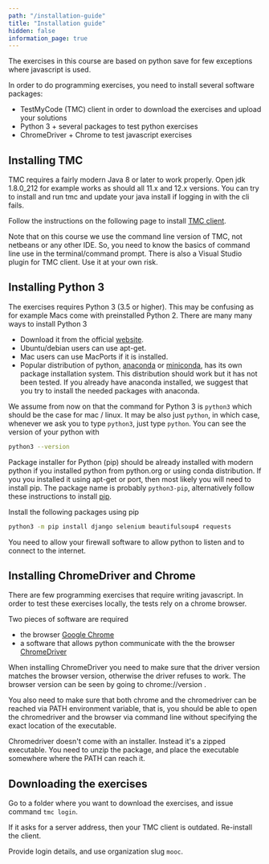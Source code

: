 ```yaml
---
path: "/installation-guide"
title: "Installation guide"
hidden: false
information_page: true
---
```


The exercises in this course are based on python save for few exceptions where javascript is used.

In order to do programming exercises, you need to install several software packages:

- TestMyCode (TMC) client in order to download the exercises and upload your solutions
- Python 3 + several packages to test python exercises
- ChromeDriver + Chrome to test javascript exercises

## Installing TMC 

TMC requires a fairly modern Java 8 or later to work properly.
  Open jdk 1.8.0_212 for example works
  as should all 11.x and 12.x versions.
  You can try to install and run tmc and update your java install if logging in with the cli fails.

Follow the instructions on the following page to install [TMC client](https://github.com/testmycode/tmc-cli).

Note that on this course we use the command line version of TMC, not netbeans
or any other IDE. So, you need to know the basics of command line use in the
terminal/command prompt. There is also a Visual Studio plugin for TMC client. Use it at your own risk.

## Installing Python 3

The exercises requires Python 3 (3.5 or higher). This may be confusing as for
example Macs come with preinstalled Python 2. There are many many ways to install Python 3

- Download it from the official [website](https://www.python.org/downloads/).
- Ubuntu/debian users can use apt-get.
- Mac users can use MacPorts if it is installed.
- Popular distribution of python, [anaconda](https://www.anaconda.com/products/individual) or [miniconda](https://docs.conda.io/en/latest/miniconda.html), has its own package installation system. This distribution should work but it has not been tested.  If you already have anaconda installed, we suggest that you try to install the needed packages with anaconda.

We assume from now on that the command for Python 3 is `python3` which should
be the case for mac / linux.  It may be also just `python`, in which case,
whenever we ask you to type `python3`, just type `python`. You can see the
version of your python with

```sh
python3 --version
```

Package installer for Python (pip) should be already installed with modern python if you installed python from python.org or using conda distribution.
If you you installed it using apt-get or port, then most likely you will need to install pip. The package name is probably `python3-pip`,
alternatively follow these instructions to install [pip](https://pypi.org/project/pip/).


Install the following packages using pip

```sh
python3 -m pip install django selenium beautifulsoup4 requests 
```

You need to allow your firewall software to allow python to listen and to connect to the internet.


## Installing ChromeDriver and Chrome

There are few programming exercises that require writing javascript.
In order to test these exercises locally, the tests rely on a chrome browser.

Two pieces of software are required
- the browser [Google Chrome](https://www.google.com/chrome/)
- a software that allows python communicate with the the browser [ChromeDriver](https://sites.google.com/a/chromium.org/chromedriver/downloads)

When installing ChromeDriver you need to make sure that the driver version matches the browser version,
otherwise the driver refuses to work.
The browser version can be seen by going to chrome://version .

You also need to make sure that both chrome and the chromedriver can be reached via PATH environment variable, that is,
you should be able to open the chromedriver and the browser via command line without specifying the exact location of the executable.

Chromedriver doesn't come with an installer. Instead it's a zipped executable.
You need to unzip the package, and place the executable somewhere where the PATH
can reach it.

## Downloading the exercises

Go to a folder where you want to download the exercises, and issue command `tmc login`.

If it asks for a server address, then your TMC client is outdated. Re-install the client.

Provide login details, and use organization slug `mooc`.
